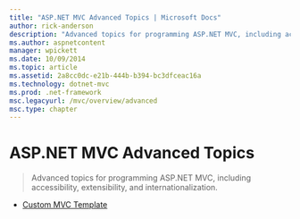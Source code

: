 ```yaml
---
title: "ASP.NET MVC Advanced Topics | Microsoft Docs"
author: rick-anderson
description: "Advanced topics for programming ASP.NET MVC, including accessibility, extensibility, and internationalization."
ms.author: aspnetcontent
manager: wpickett
ms.date: 10/09/2014
ms.topic: article
ms.assetid: 2a8cc0dc-e21b-444b-b394-bc3dfceac16a
ms.technology: dotnet-mvc
ms.prod: .net-framework
msc.legacyurl: /mvc/overview/advanced
msc.type: chapter
---
```

ASP.NET MVC Advanced Topics
====================
> Advanced topics for programming ASP.NET MVC, including accessibility, extensibility, and internationalization.


- [Custom MVC Template](custom-mvc-templates.md)